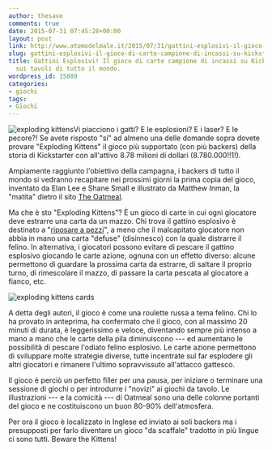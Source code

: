 ```yaml
---
author: thesave
comments: true
date: 2015-07-31 07:45:28+00:00
layout: post
link: http://www.atomodelmale.it/2015/07/31/gattini-esplosivi-il-gioco-di-carte-campione-di-incassi-su-kickstarter-arriva-sui-tavoli-di-tutto-il-mondo/
slug: gattini-esplosivi-il-gioco-di-carte-campione-di-incassi-su-kickstarter-arriva-sui-tavoli-di-tutto-il-mondo
title: Gattini Esplosivi! Il gioco di carte campione di incassi su Kickstarter arriva
  sui tavoli di tutto il mondo.
wordpress_id: 15889
categories:
- giochi
tags:
- Giochi
---
```


![exploding kittens](http://www.atomodelmale.it/wp-content/uploads/2015/07/exploding-kittens-300x225.png)Vi piacciono i gatti? E le esplosioni? E i laser? E le pecore?!
Se avete risposto "si" ad almeno una delle domande sopra dovete provare "Exploding Kittens" il gioco più supportato (con più backers) della storia di Kickstarter con all'attivo 8.78 milioni di dollari (8.780.000!!1!).

Ampiamente raggiunto l'obiettivo della campagna, i backers di tutto il mondo si vedranno recapitare nei prossimi giorni la prima copia del gioco, inventato da Elan Lee e Shane Small e illustrato da Matthew Inman, la "matita" dietro il sito [The Oatmeal](http://theoatmeal.com/).



Ma che è sto "Exploding Kittens"? È un gioco di carte in cui ogni giocatore deve estrarre una carta da un mazzo. Chi trova il gattino esplosivo è destinato a "[riposare a pezzi](https://youtu.be/7PUl9l2P540)", a meno che il malcapitato giocatore non abbia in mano una carta "defuse" (disinnesco) con la quale distrarre il felino. In alternativa, i giocatori possono evitare di pescare il gattino esplosivo giocando le carte azione, ognuna con un effetto diverso: alcune permettono di guardare la prossima carta da estrarre, di saltare il proprio turno, di rimescolare il mazzo, di passare la carta pescata al giocatore a fianco, etc.

![exploding kittens cards](http://www.atomodelmale.it/wp-content/uploads/2015/07/exploding-kittens-cards.png)

A detta degli autori, il gioco è come una roulette russa a tema felino. Chi lo ha provato in anteprima, ha confermato che il gioco, con al massimo 20 minuti di durata, è leggerissimo e veloce, diventando sempre più intenso a mano a mano che le carte della pila diminuiscono --- ed aumentano le possibilità di pescare l'odiato felino esplosivo. Le carte azione permettono di sviluppare molte strategie diverse, tutte incentrate sul far esplodere gli altri giocatori e rimanere l'ultimo sopravvissuto all'attacco gattesco.

Il gioco è perciò un perfetto filler per una pausa, per iniziare o terminare una sessione di giochi o per introdurre i "novizi" ai giochi da tavolo. Le illustrazioni --- e la comicità --- di Oatmeal sono una delle colonne portanti del gioco e ne costituiscono un buon 80-90% dell'atmosfera.

Per ora il gioco è localizzato in Inglese ed inviato ai soli backers ma i presupposti per farlo diventare un gioco "da scaffale" tradotto in più lingue ci sono tutti. Beware the Kittens!
